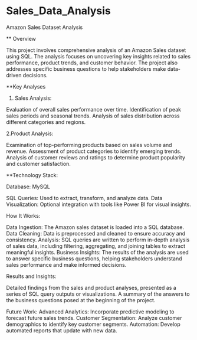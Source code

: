 # Sales_Data_Analysis

Amazon Sales Dataset Analysis

** Overview

This project involves comprehensive analysis of an Amazon Sales dataset using SQL. 
The analysis focuses on uncovering key insights related to sales performance, product trends, and customer behavior.
The project also addresses specific business questions to help stakeholders make data-driven decisions.

**Key Analyses

1. Sales Analysis:

Evaluation of overall sales performance over time.
Identification of peak sales periods and seasonal trends.
Analysis of sales distribution across different categories and regions.

2.Product Analysis:

Examination of top-performing products based on sales volume and revenue.
Assessment of product categories to identify emerging trends.
Analysis of customer reviews and ratings to determine product popularity and customer satisfaction.


**Technology Stack:

Database: MySQL

SQL Queries: Used to extract, transform, and analyze data.
Data Visualization: Optional integration with tools like Power BI for visual insights.

How It Works:

Data Ingestion: The Amazon sales dataset is loaded into a SQL database.
Data Cleaning: Data is preprocessed and cleaned to ensure accuracy and consistency.
Analysis: SQL queries are written to perform in-depth analysis of sales data, including filtering, aggregating, and joining tables to extract meaningful insights.
Business Insights: The results of the analysis are used to answer specific business questions, helping stakeholders understand sales performance and make informed decisions.

Results and Insights:

Detailed findings from the sales and product analyses, presented as a series of SQL query outputs or visualizations.
A summary of the answers to the business questions posed at the beginning of the project.

Future Work:
Advanced Analytics: Incorporate predictive modeling to forecast future sales trends.
Customer Segmentation: Analyze customer demographics to identify key customer segments.
Automation: Develop automated reports that update with new data.
